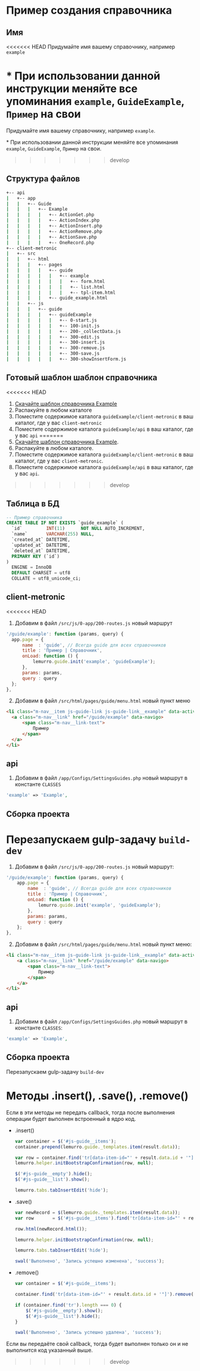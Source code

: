 # Пример создания справочника

## Имя
<<<<<<< HEAD
Придумайте имя вашему справочнику, например `example`

\* При использовании данной инструкции меняйте все упоминания `example`, `GuideExample`, `Пример` на свои
=======
Придумайте имя вашему справочнику, например `example`.

\* При использовании данной инструкции меняйте все упоминания `example`, `GuideExample`, `Пример` на свои.
>>>>>>> develop

## Структура файлов
```bash
+-- api
|   +-- app
|   |   +-- Guide
|   |   |   +-- Example
|   |   |   |   +-- ActionGet.php
|   |   |   |   +-- ActionIndex.php
|   |   |   |   +-- ActionInsert.php
|   |   |   |   +-- ActionRemove.php
|   |   |   |   +-- ActionSave.php
|   |   |   |   +-- OneRecord.php
+-- client-metronic
|   +-- src
|   |   +-- html
|   |   |   +-- pages
|   |   |   |   +-- guide
|   |   |   |   |   +-- example
|   |   |   |   |   |   +-- form.html
|   |   |   |   |   |   +-- list.html
|   |   |   |   |   |   +-- tpl-item.html
|   |   |   |   +-- guide_example.html
|   |   +-- js
|   |   |   +-- guide
|   |   |   |   +-- guideExample
|   |   |   |   |   +-- 0-start.js
|   |   |   |   |   +-- 100-init.js
|   |   |   |   |   +-- 200-_collectData.js
|   |   |   |   |   +-- 300-edit.js
|   |   |   |   |   +-- 300-insert.js
|   |   |   |   |   +-- 300-remove.js
|   |   |   |   |   +-- 300-save.js
|   |   |   |   |   +-- 300-showInsertForm.js
```

## Готовый шаблон шаблон справочника
<<<<<<< HEAD
1. [Скачайте шаблон справочника Example](https://github.com/Lemurro/resources/raw/develop/examples/guideExample.zip)
2. Распакуйте в любом каталоге
3. Поместите содержимое каталога `guideExample/client-metronic` в ваш каталог, где у вас `client-metronic`
4. Поместите содержимое каталога `guideExample/api` в ваш каталог, где у вас `api`
=======
1. [Скачайте шаблон справочника Example](https://github.com/Lemurro/resources/raw/develop/examples/guideExample.zip).
2. Распакуйте в любом каталоге.
3. Поместите содержимое каталога `guideExample/client-metronic` в ваш каталог, где у вас `client-metronic`.
4. Поместите содержимое каталога `guideExample/api` в ваш каталог, где у вас `api`.
>>>>>>> develop

## Таблица в БД
```sql
-- Пример справочника
CREATE TABLE IF NOT EXISTS `guide_example` (
  `id`         INT(11)      NOT NULL AUTO_INCREMENT,
  `name`       VARCHAR(255) NULL,
  `created_at` DATETIME,
  `updated_at` DATETIME,
  `deleted_at` DATETIME,
  PRIMARY KEY (`id`)
)
  ENGINE = InnoDB
  DEFAULT CHARSET = utf8
  COLLATE = utf8_unicode_ci;
```

## client-metronic
<<<<<<< HEAD
1. Добавим в файл `/src/js/0-app/200-routes.js` новый маршрут
  ```javascript
'/guide/example': function (params, query) {
    app.page = {
        name  : 'guide', // Всегда guide для всех справочников
        title : 'Пример | Справочник',
        onLoad: function () {
            lemurro.guide.init('example', 'guideExample');
        },
        params: params,
        query : query
    };
},
```
2. Добавим в файл `/src/html/pages/guide/menu.html` новый пункт меню
  ```html
<li class="m-nav__item js-guide-link js-guide-link__example" data-active-class="m-nav__item--active">
    <a class="m-nav__link" href="/guide/example" data-navigo>
        <span class="m-nav__link-text">
            Пример
        </span>
    </a>
</li>
```

## api
1. Добавим в файл `/app/Configs/SettingsGuides.php` новый маршрут в константе `CLASSES`
  ```php
'example' => 'Example',
```

## Сборка проекта
Перезапускаем gulp-задачу `build-dev`
=======
1. Добавим в файл `/src/js/0-app/200-routes.js` новый маршрут:
  ```javascript
  '/guide/example': function (params, query) {
      app.page = {
          name  : 'guide', // Всегда guide для всех справочников
          title : 'Пример | Справочник',
          onLoad: function () {
              lemurro.guide.init('example', 'guideExample');
          },
          params: params,
          query : query
      };
  },
  ```
2. Добавим в файл `/src/html/pages/guide/menu.html` новый пункт меню:
  ```html
  <li class="m-nav__item js-guide-link js-guide-link__example" data-active-class="m-nav__item--active">
      <a class="m-nav__link" href="/guide/example" data-navigo>
          <span class="m-nav__link-text">
              Пример
          </span>
      </a>
  </li>
  ```

## api
1. Добавим в файл `/app/Configs/SettingsGuides.php` новый маршрут в константе `CLASSES`:
  ```php
  'example' => 'Example',
  ```

## Сборка проекта
Перезапускаем gulp-задачу `build-dev`

# Методы .insert(), .save(), .remove()
Если в эти методы не передать callback, тогда после выполнения операции будет выполнен встроенный в ядро код.
- .insert()
  ```javascript
  var container = $('#js-guide__items');
  container.prepend(lemurro.guide._templates.item(result.data));

  var row = container.find('tr[data-item-id="' + result.data.id + '"]');
  lemurro.helper.initBootstrapConfirmation(row, null);

  $('#js-guide__empty').hide();
  $('#js-guide__list').show();

  lemurro.tabs.tabInsertEdit('hide');
  ```
- .save()
  ```javascript
  var newRecord = $(lemurro.guide._templates.item(result.data));
  var row       = $('#js-guide__items').find('tr[data-item-id="' + result.data.id + '"]');

  row.html(newRecord.html());

  lemurro.helper.initBootstrapConfirmation(row, null);

  lemurro.tabs.tabInsertEdit('hide');

  swal('Выполнено', 'Запись успешно изменена', 'success');
  ```
- .remove()
  ```javascript
  var container = $('#js-guide__items');

  container.find('tr[data-item-id="' + result.data.id + '"]').remove();

  if (container.find('tr').length === 0) {
      $('#js-guide__empty').show();
      $('#js-guide__list').hide();
  }

  swal('Выполнено', 'Запись успешно удалена', 'success');
  ```
Если вы передаёте свой callback, тогда будет выполнен только он и не выполнится код указанный выше.
>>>>>>> develop
